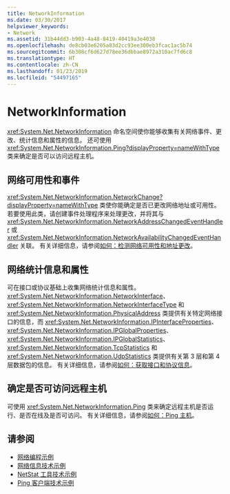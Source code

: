 ```yaml
---
title: NetworkInformation
ms.date: 03/30/2017
helpviewer_keywords:
- Network
ms.assetid: 31b44dd3-b903-4a48-8419-40419a3e4038
ms.openlocfilehash: de8cb03e6205a83d2cc93ee300eb3fcac1ac5b74
ms.sourcegitcommit: 6b308cf6d627d78ee36dbbae8972a310ac7fd6c8
ms.translationtype: HT
ms.contentlocale: zh-CN
ms.lasthandoff: 01/23/2019
ms.locfileid: "54497165"
---
```

# <a name="networkinformation"></a>NetworkInformation
<xref:System.Net.NetworkInformation> 命名空间使你能够收集有关网络事件、更改、统计信息和属性的信息。 还可使用 <xref:System.Net.NetworkInformation.Ping?displayProperty=nameWithType> 类来确定是否可以访问远程主机。  
  
## <a name="network-availability-and-events"></a>网络可用性和事件  
 <xref:System.Net.NetworkInformation.NetworkChange?displayProperty=nameWithType> 类使你能确定是否已更改网络地址或可用性。 若要使用此类，请创建事件处理程序来处理更改，并将其与 <xref:System.Net.NetworkInformation.NetworkAddressChangedEventHandler> 或 <xref:System.Net.NetworkInformation.NetworkAvailabilityChangedEventHandler> 关联。 有关详细信息，请参阅[如何：检测网络可用性和地址更改](../../../docs/framework/network-programming/how-to-detect-network-availability-and-address-changes.md)。  
  
## <a name="network-statistics-and-properties"></a>网络统计信息和属性  
 可在接口或协议基础上收集网络统计信息和属性。 <xref:System.Net.NetworkInformation.NetworkInterface>、<xref:System.Net.NetworkInformation.NetworkInterfaceType> 和 <xref:System.Net.NetworkInformation.PhysicalAddress> 类提供有关特定网络接口的信息，而 <xref:System.Net.NetworkInformation.IPInterfaceProperties>、<xref:System.Net.NetworkInformation.IPGlobalProperties>、<xref:System.Net.NetworkInformation.IPGlobalStatistics>、<xref:System.Net.NetworkInformation.TcpStatistics> 和 <xref:System.Net.NetworkInformation.UdpStatistics> 类提供有关第 3 层和第 4 层数据包的信息。 有关详细信息，请参阅[如何：获取接口和协议信息](../../../docs/framework/network-programming/how-to-get-interface-and-protocol-information.md)。  
  
## <a name="determine-if-a-remote-host-is-reachable"></a>确定是否可访问远程主机  
 可使用 <xref:System.Net.NetworkInformation.Ping> 类来确定远程主机是否运行、是否在线及是否可访问。 有关详细信息，请参阅[如何：Ping 主机](../../../docs/framework/network-programming/how-to-ping-a-host.md)。  
  
## <a name="see-also"></a>请参阅
- [网络编程示例](../../../docs/framework/network-programming/network-programming-samples.md)
- [网络信息技术示例](https://go.microsoft.com/fwlink/?LinkID=179564)
- [NetStat 工具技术示例](https://go.microsoft.com/fwlink/?LinkID=179562)
- [Ping 客户端技术示例](https://go.microsoft.com/fwlink/?LinkID=179565)
